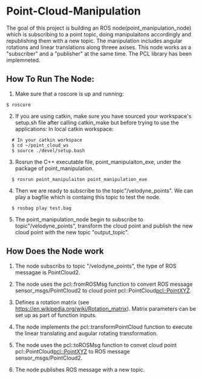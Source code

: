 # Point-Cloud-Manipulation
The goal of this project is building an ROS node(point_manipulation_node) which is subscribing to a point topic, doing manipulaitons accordingly
and republishing them with a new topic.
The manipulation includes angular rotations and linear translations along threee axises.
This node works as a "subscriber" and a "publisher" at the same time. The PCL library has been implemneted. 

## How To Run The Node:

1. Make sure that a roscore is up and running:
```
$ roscore
```
2. If you are using catkin, make sure you have sourced your workspace's setup.sh file after calling catkin_make but before trying to use the applications:
In local catkin workspace:
```
  # In your catkin workspace
  $ cd ~/point_cloud_ws
  $ source ./devel/setup.bash
```
3. Rosrun the C++ executable file, point_manipulaiton_exe, under the package of point_manipulation.
```
  $ rosrun point_manipulaiton point_manipulation_exe
```
4. Then we are ready to subscribe to the topic"/velodyne_points". We can play a bagfile which is containg this topic to test the node.
```
  $ rosbag play test.bag
```
5. The point_manipulation_node begin to subscribe to topic"/velodyne_points", transform the cloud point
and publish the new cloud point with the new topic "output_topic". 


## How Does the Node work
1. The node subscribs to topic "/velodyne_points", the type of ROS messagae is PointCloud2. 

2. The node uses the pcl::fromROSMsg function to convert ROS message sensor_msgs/PointCloud2 to cloud point pcl::PointCloud<pcl::PointXYZ>.  

3. Defines a rotation matrix (see https://en.wikipedia.org/wiki/Rotation_matrix). Matrix parameters can be set up as part of function inputs. 
    
4. The node implements the pcl::transformPointCloud function to execute the linear translating and augular rotating transformation.

5. The node uses the pcl::toROSMsg function to convet cloud point pcl::PointCloud<pcl::PointXYZ> to ROS message sensor_msgs/PointCloud2.

6. The node publishes ROS message with a new topic. 


